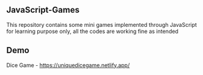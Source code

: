 ## JavaScript-Games
This repository contains some mini games implemented through JavaScript for learning purpose only, all the codes are working fine as intended

## Demo
Dice Game - https://uniquedicegame.netlify.app/
